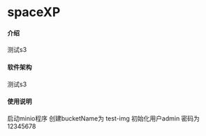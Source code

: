 # spaceXP

#### 介绍
测试s3

#### 软件架构
测试s3

#### 使用说明
启动minio程序
创建bucketName为 test-img
初始化用户admin  密码为12345678
